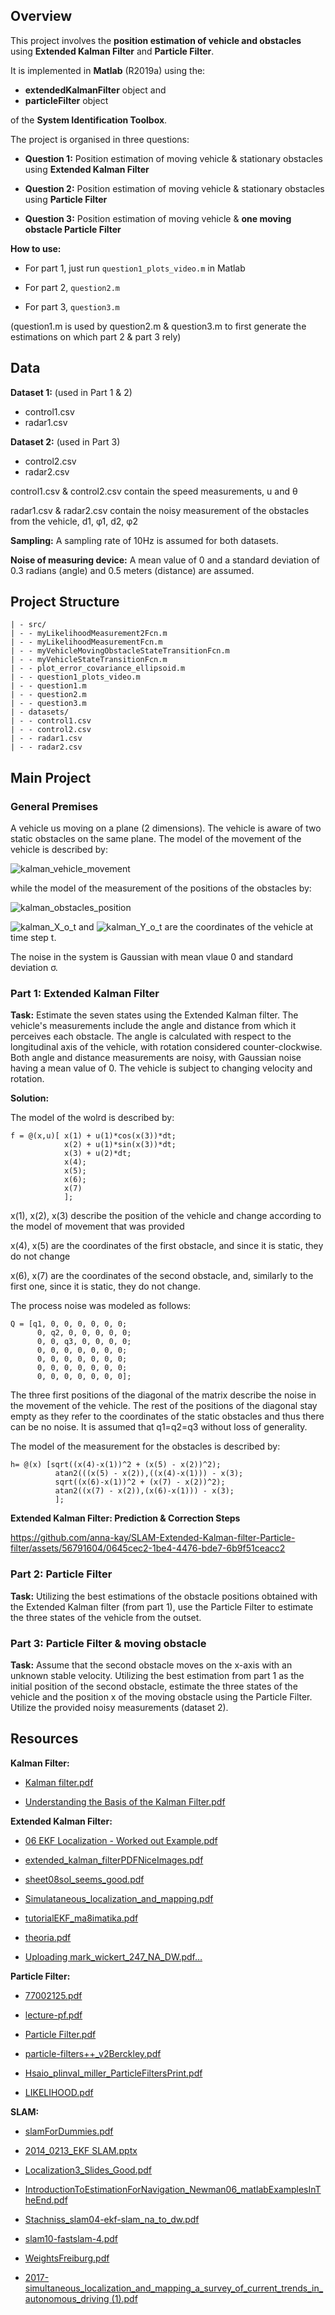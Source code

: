 ## Overview

This project involves the <b>position estimation of vehicle and obstacles</b> using <b>Extended Kalman Filter</b> and <b>Particle Filter</b>.

It is implemented in <b>Matlab</b> (R2019a) using the:
* <b>extendedKalmanFilter</b> object and 
* <b>particleFilter</b> object
  
of the <b>System Identification Toolbox</b>.


The project is organised in three questions:

- **Question 1:** Position estimation of moving vehicle & stationary obstacles using **Extended Kalman Filter**

- **Question 2:** Position estimation of moving vehicle & stationary obstacles using **Particle Filter**

- **Question 3:** Position estimation of moving vehicle & **one moving obstacle Particle Filter**


**How to use:**

* For part 1, just run `question1_plots_video.m` in Matlab

* For part 2, `question2.m`

* For part 3, `question3.m`

(question1.m is used by question2.m & question3.m to first generate the estimations on which part 2 & part 3 rely)

## Data

**Dataset 1:** (used in Part 1 & 2)
- control1.csv
- radar1.csv

**Dataset 2:**  (used in Part 3)
- control2.csv
- radar2.csv

control1.csv & control2.csv contain the speed measurements, u and θ

radar1.csv & radar2.csv contain the noisy measurement of the obstacles from the vehicle, d1, φ1, d2, φ2

**Sampling:** A sampling rate of 10Hz is assumed for both datasets.

**Noise of measuring device:** A mean value of 0 and a standard deviation of 0.3 radians (angle) and 0.5 meters (distance) are assumed.

## Project Structure
```
| - src/
| - - myLikelihoodMeasurement2Fcn.m
| - - myLikelihoodMeasurementFcn.m
| - - myVehicleMovingObstacleStateTransitionFcn.m
| - - myVehicleStateTransitionFcn.m
| - - plot_error_covariance_ellipsoid.m
| - - question1_plots_video.m
| - - question1.m
| - - question2.m
| - - question3.m
| - datasets/
| - - control1.csv
| - - control2.csv
| - - radar1.csv
| - - radar2.csv
```

## Main Project

### General Premises
A vehicle us moving on a plane (2 dimensions). 
The vehicle is aware of two static obstacles on the same plane.
The model of the movement of the vehicle is described by:

![kalman_vehicle_movement](https://github.com/anna-kay/extended-kalman-filter-particle-filter-vehicle-movement/assets/56791604/3d139c30-69f6-4ab8-8132-717234f4c7a6)

while the model of the measurement of the positions of the obstacles by:

![kalman_obstacles_position](https://github.com/anna-kay/extended-kalman-filter-particle-filter-vehicle-movement/assets/56791604/31d5dadf-925b-4d1e-a5d7-e5cc42453a97)


![kalman_X_o_t](https://github.com/anna-kay/extended-kalman-filter-particle-filter-vehicle-movement/assets/56791604/36cbb9aa-7614-49ed-8fb3-22e1db9698c5) and ![kalman_Y_o_t](https://github.com/anna-kay/extended-kalman-filter-particle-filter-vehicle-movement/assets/56791604/1f4efe6d-9cb3-4c37-98ab-b30a40063e5f) are the coordinates of the vehicle at time step t. 

The noise in the system is Gaussian with mean vlaue 0 and standard deviation σ.


### Part 1: Extended Kalman Filter

**Task:** Estimate the seven states using the Extended Kalman filter. The vehicle's measurements include the angle and distance from which it perceives each obstacle. The angle is calculated with respect to the longitudinal axis of the vehicle, with rotation considered counter-clockwise. Both angle and distance measurements are noisy, with Gaussian noise having a mean value of 0. The vehicle is subject to changing velocity and rotation.

**Solution:**

The model of the wolrd is described by:

```
f = @(x,u)[ x(1) + u(1)*cos(x(3))*dt;
            x(2) + u(1)*sin(x(3))*dt;
            x(3) + u(2)*dt;
            x(4);
            x(5);
            x(6);
            x(7)
            ];
```

x(1), x(2), x(3) describe the position of the vehicle and change according to the model of movement that was provided

x(4), x(5) are the coordinates of the first obstacle, and since it is static, they do not change

x(6), x(7) are the coordinates of the second obstacle, and, similarly to the first one, since it is static, they do not change.

The process noise was modeled as follows:

```
Q = [q1, 0, 0, 0, 0, 0, 0;
      0, q2, 0, 0, 0, 0, 0;
      0, 0, q3, 0, 0, 0, 0;
      0, 0, 0, 0, 0, 0, 0;
      0, 0, 0, 0, 0, 0, 0;
      0, 0, 0, 0, 0, 0, 0;
      0, 0, 0, 0, 0, 0, 0];
```

The three first positions of the diagonal of the matrix describe the noise in the movement of the vehicle.
The rest of the positions of the diagonal stay empty as they refer to the coordinates of the static obstacles and thus there can be no noise.
It is assumed that q1=q2=q3 without loss of generality.

The model of the measurement for the obstacles is described by:

```
h= @(x) [sqrt((x(4)-x(1))^2 + (x(5) - x(2))^2);
          atan2(((x(5) - x(2)),((x(4)-x(1))) - x(3);
          sqrt((x(6)-x(1))^2 + (x(7) - x(2))^2);
          atan2((x(7) - x(2)),(x(6)-x(1))) - x(3);
          ];
```


**Extended Kalman Filter: Prediction & Correction Steps**

https://github.com/anna-kay/SLAM-Extended-Kalman-filter-Particle-filter/assets/56791604/0645cec2-1be4-4476-bde7-6b9f51ceacc2

### Part 2: Particle Filter
**Task:** Utilizing the best estimations of the obstacle positions obtained with the Extended Kalman filter (from part 1), use the Particle Filter to estimate the three states of the vehicle from the outset.


### Part 3: Particle Filter & moving obstacle
**Task:** Assume that the second obstacle moves on the x-axis with an unknown stable velocity. Utilizing the best estimation from part 1 as the initial position of the second obstacle, estimate the three states of the vehicle and the position x of the moving obstacle using the Particle Filter. Utilize the provided noisy measurements (dataset 2).

## Resources 

**Kalman Filter:**

- [Kalman filter.pdf](https://github.com/anna-kay/SLAM-Extended-Kalman-Filter-Particle-Filter/files/15227552/Kalman.filter.pdf)

- [Understanding the Basis of the Kalman Filter.pdf](https://github.com/anna-kay/SLAM-Extended-Kalman-Filter-Particle-Filter/files/15227595/Understanding.the.Basis.of.the.Kalman.Filter.pdf)


**Extended Kalman Filter:**

- [06 EKF Localization - Worked out Example.pdf](https://github.com/anna-kay/SLAM-Extended-Kalman-Filter-Particle-Filter/files/15227556/06.EKF.Localization.-.Worked.out.Example.pdf)

- [extended_kalman_filterPDFNiceImages.pdf](https://github.com/anna-kay/SLAM-Extended-Kalman-Filter-Particle-Filter/files/15227561/extended_kalman_filterPDFNiceImages.pdf)

- [sheet08sol_seems_good.pdf](https://github.com/anna-kay/SLAM-Extended-Kalman-Filter-Particle-Filter/files/15227584/sheet08sol_seems_good.pdf)

- [Simulataneous_localization_and_mapping.pdf](https://github.com/anna-kay/SLAM-Extended-Kalman-Filter-Particle-Filter/files/15227586/Simulataneous_localization_and_mapping.pdf)

- [tutorialEKF_ma8imatika.pdf](https://github.com/anna-kay/SLAM-Extended-Kalman-Filter-Particle-Filter/files/15227593/tutorialEKF_ma8imatika.pdf)

- [theoria.pdf](https://github.com/anna-kay/SLAM-Extended-Kalman-Filter-Particle-Filter/files/15227597/theoria.pdf)

- [Uploading mark_wickert_247_NA_DW.pdf…]()


**Particle Filter:**

- [77002125.pdf](https://github.com/anna-kay/SLAM-Extended-Kalman-Filter-Particle-Filter/files/15227557/77002125.pdf)

- [lecture-pf.pdf](https://github.com/anna-kay/SLAM-Extended-Kalman-Filter-Particle-Filter/files/15227569/lecture-pf.pdf)

- [Particle Filter.pdf](https://github.com/anna-kay/SLAM-Extended-Kalman-Filter-Particle-Filter/files/15227574/Particle.Filter.pdf)

- [particle-filters++_v2Berckley.pdf](https://github.com/anna-kay/SLAM-Extended-Kalman-Filter-Particle-Filter/files/15227581/particle-filters%2B%2B_v2Berckley.pdf)

- [Hsaio_plinval_miller_ParticleFiltersPrint.pdf](https://github.com/anna-kay/SLAM-Extended-Kalman-Filter-Particle-Filter/files/15227639/Hsaio_plinval_miller_ParticleFiltersPrint.pdf)

- [LIKELIHOOD.pdf](https://github.com/anna-kay/SLAM-Extended-Kalman-Filter-Particle-Filter/files/15227664/LIKELIHOOD.pdf)


**SLAM:**


- [slamForDummies.pdf](https://github.com/anna-kay/SLAM-Extended-Kalman-Filter-Particle-Filter/files/15227590/slamForDummies.pdf)

- [2014_0213_EKF SLAM.pptx](https://github.com/anna-kay/SLAM-Extended-Kalman-Filter-Particle-Filter/files/15227633/2014_0213_EKF.SLAM.pptx)

- [Localization3_Slides_Good.pdf](https://github.com/anna-kay/SLAM-Extended-Kalman-Filter-Particle-Filter/files/15227667/Localization3_Slides_Good.pdf)

- [IntroductionToEstimationForNavigation_Newman06_matlabExamplesInTheEnd.pdf](https://github.com/anna-kay/SLAM-Extended-Kalman-Filter-Particle-Filter/files/15227647/IntroductionToEstimationForNavigation_Newman06_matlabExamplesInTheEnd.pdf)

- [Stachniss_slam04-ekf-slam_na_to_dw.pdf](https://github.com/anna-kay/SLAM-Extended-Kalman-Filter-Particle-Filter/files/15227625/Stachniss_slam04-ekf-slam_na_to_dw.pdf)

- [slam10-fastslam-4.pdf](https://github.com/anna-kay/SLAM-Extended-Kalman-Filter-Particle-Filter/files/15227588/slam10-fastslam-4.pdf)

- [WeightsFreiburg.pdf](https://github.com/anna-kay/SLAM-Extended-Kalman-Filter-Particle-Filter/files/15227596/WeightsFreiburg.pdf)

- [2017-simultaneous_localization_and_mapping_a_survey_of_current_trends_in_autonomous_driving (1).pdf](https://github.com/anna-kay/SLAM-Extended-Kalman-Filter-Particle-Filter/files/15227635/2017-simultaneous_localization_and_mapping_a_survey_of_current_trends_in_autonomous_driving.1.pdf)

